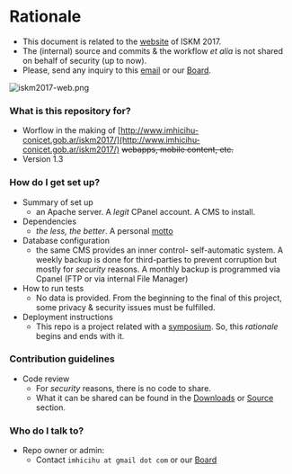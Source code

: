 # Rationale #

* This document is related to the [website](http://www.imhicihu-conicet.gob.ar/iskm2017/) of ISKM 2017. 
* The (internal) source and commits & the workflow _et alia_ is not shared on behalf of security (up to now). 
* Please, send any inquiry to this [email](mailto:imhicihu@gmail.com) or our [Board]((https://bitbucket.org/imhicihu/iskm2017/addon/trello/trello-board)).

![iskm2017-web.png](https://bitbucket.org/repo/bBMkd4/images/892361199-iskm2017-web.png)


### What is this repository for? ###

* Worflow in the making of [http://www.imhicihu-conicet.gob.ar/iskm2017/](http://www.imhicihu-conicet.gob.ar/iskm2017/) ~~webapps, mobile content, etc.~~
* Version 1.3

### How do I get set up? ###

* Summary of set up
     - an Apache server. A _legit_ CPanel account. A CMS to install. 
* Dependencies
     - _the less, the better_. A personal [motto](http://dictionary.cambridge.org/es/diccionario/ingles/motto)
* Database configuration
     - the same CMS provides an inner control- self-automatic system. A weekly backup is done for third-parties to prevent corruption but mostly for *security* reasons. A monthly backup is programmed via Cpanel (FTP or via internal File Manager)
* How to run tests
     - No data is provided. From the beginning to the final of this project, some privacy & security issues must be fulfilled.
* Deployment instructions
     - This repo is a project related with a [symposium](http://www.imhicihu-conicet.gob.ar/iskm2017/). So, this _rationale_ begins and ends with it.

### Contribution guidelines ###

* Code review
     - For *security* reasons, there is no code to share. 
     - What it can be shared can be found in the [Downloads](https://bitbucket.org/imhicihu/iskm2017/downloads/) or [Source](https://bitbucket.org/imhicihu/iskm2017/src) section.

### Who do I talk to? ###

* Repo owner or admin:
     - Contact `imhicihu at gmail dot com` or our [Board](https://bitbucket.org/imhicihu/iskm2017/addon/trello/trello-board)